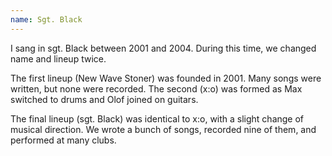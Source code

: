 ```yaml
---
name: Sgt. Black
---
```


I sang in sgt. Black between 2001 and 2004. During this time, we changed name and lineup twice.

The first lineup (New Wave Stoner) was founded in 2001. Many songs were written, but none were recorded. The second (x:o) was formed as Max switched to drums and Olof joined on guitars.

The final lineup (sgt. Black) was identical to x:o, with a slight change of musical direction. We wrote a bunch of songs, recorded nine of them, and performed at many clubs.